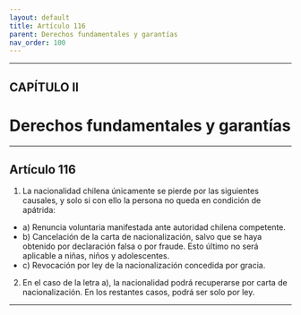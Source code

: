```yaml
---
layout: default
title: Artículo 116
parent: Derechos fundamentales y garantías
nav_order: 100
---
```


---

## CAPÍTULO II
# Derechos fundamentales y garantías

---

## Artículo 116

1. La nacionalidad chilena únicamente se pierde por las siguientes causales, y solo si con ello la persona no queda en condición de apátrida:
- a) Renuncia voluntaria manifestada ante autoridad chilena competente.
- b) Cancelación de la carta de nacionalización, salvo que se haya obtenido por declaración falsa o por fraude. Esto último no será aplicable a niñas, niños y adolescentes.
- c) Revocación por ley de la nacionalización concedida por gracia.
2. En el caso de la letra a), la nacionalidad podrá recuperarse por carta de nacionalización. En los restantes casos, podrá ser solo por ley.

---
